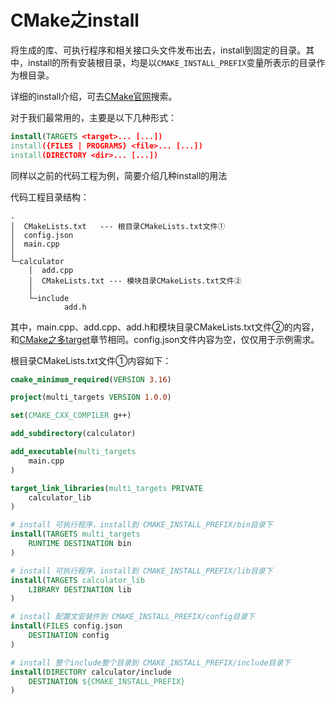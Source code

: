 # CMake之install

将生成的库、可执行程序和相关接口头文件发布出去，install到固定的目录。其中，install的所有安装根目录，均是以`CMAKE_INSTALL_PREFIX`变量所表示的目录作为根目录。

详细的install介绍，可去[CMake官网](https://cmake.org/cmake/help/latest/search.html?q=)搜索。

对于我们最常用的，主要是以下几种形式：

```cmake
install(TARGETS <target>... [...])
install({FILES | PROGRAMS} <file>... [...])
install(DIRECTORY <dir>... [...])
```

同样以之前的代码工程为例，简要介绍几种install的用法

代码工程目录结构：

```
.
│  CMakeLists.txt   --- 根目录CMakeLists.txt文件①
│  config.json
│  main.cpp
│
└─calculator
    │  add.cpp
    │  CMakeLists.txt --- 模块目录CMakeLists.txt文件②
    │
    └─include
            add.h
```

其中，main.cpp、add.cpp、add.h和模块目录CMakeLists.txt文件②的内容，和[CMake之多target](03_CMake之多target.md)章节相同。config.json文件内容为空，仅仅用于示例需求。

根目录CMakeLists.txt文件①内容如下：

```cmake
cmake_minimum_required(VERSION 3.16)

project(multi_targets VERSION 1.0.0)

set(CMAKE_CXX_COMPILER g++)

add_subdirectory(calculator) 

add_executable(multi_targets 
    main.cpp
)

target_link_libraries(multi_targets PRIVATE
    calculator_lib
)

# install 可执行程序，install到 CMAKE_INSTALL_PREFIX/bin目录下
install(TARGETS multi_targets
    RUNTIME DESTINATION bin
)

# install 可执行程序，install到 CMAKE_INSTALL_PREFIX/lib目录下
install(TARGETS calculator_lib
    LIBRARY DESTINATION lib 
)

# install 配置文安装件到 CMAKE_INSTALL_PREFIX/config目录下
install(FILES config.json
    DESTINATION config
)

# install 整个include整个目录到 CMAKE_INSTALL_PREFIX/include目录下
install(DIRECTORY calculator/include
    DESTINATION ${CMAKE_INSTALL_PREFIX}
)
```
